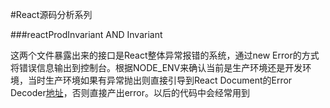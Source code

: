 #React源码分析系列

###reactProdInvariant AND Invariant


这两个文件暴露出来的接口是React整体异常报错的系统，通过new Error的方式将错误信息输出到控制台。根据NODE_ENV来确认当前是生产环境还是开发环境，当时生产环境如果有异常抛出则直接引导到React Document的Error Decoder[地址](https://facebook.github.io/react/docs/error-decoder.html?invariant=2)，否则直接产出error。以后的代码中会经常用到